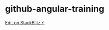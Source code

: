 # github-angular-training

[Edit on StackBlitz ⚡️](https://stackblitz.com/edit/github-jgbqzn-7fchva)

